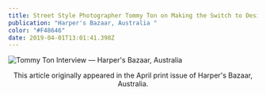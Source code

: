 ```yaml
---
title: Street Style Photographer Tommy Ton on Making the Switch to Design
publication: "Harper's Bazaar, Australia "
color: "#F48646"
date: 2019-04-01T13:01:41.398Z
---
```



![](/uploads/harpers_bazaar_tommy_ton.jpg "Tommy Ton Interview — Harper's Bazaar, Australia ")

<center>This article originally appeared in the April print issue of Harper's Bazaar, Australia.</center>